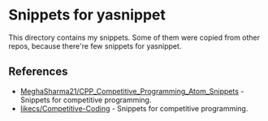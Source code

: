 # Snippets for yasnippet

This directory contains my snippets.
Some of them were copied from other repos, because there're few snippets for yasnippet.

## References

- [MeghaSharma21/CPP_Competitive_Programming_Atom_Snippets](https://github.com/MeghaSharma21/CPP_Competitive_Programming_Atom_Snippets) - Snippets for competitive programming.
- [likecs/Competitive-Coding](https://github.com/likecs/Competitive-Coding) - Snippets for competitive programming.
